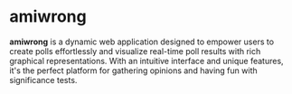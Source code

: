# amiwrong

**amiwrong** is a dynamic web application designed to empower users to create polls effortlessly and visualize real-time poll results with rich graphical representations. With an intuitive interface and unique features, it's the perfect platform for gathering opinions and having fun with significance tests.

